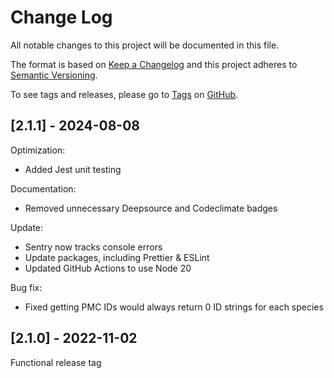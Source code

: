 # Change Log

All notable changes to this project will be documented in this file.

The format is based on [Keep a Changelog](http://keepachangelog.com/) and this project adheres to [Semantic Versioning](http://semver.org/).

To see tags and releases, please go to [Tags](https://github.com/AlexJSully/Publication-Figures-Web-Scraping/tags) on [GitHub](https://github.com/AlexJSully/Publication-Figures-Web-Scraping).

## [2.1.1] - 2024-08-08

Optimization:

-   Added Jest unit testing

Documentation:

-   Removed unnecessary Deepsource and Codeclimate badges

Update:

-   Sentry now tracks console errors
-   Update packages, including Prettier & ESLint
-   Updated GitHub Actions to use Node 20

Bug fix:

-   Fixed getting PMC IDs would always return 0 ID strings for each species

## [2.1.0] - 2022-11-02

Functional release tag
